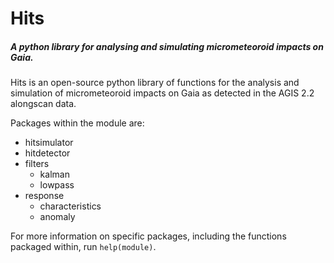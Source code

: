 # Hits
##### A python library for analysing and simulating micrometeoroid impacts on Gaia.

Hits is an open-source python library of functions for the analysis and simulation of micrometeoroid impacts on Gaia as detected in the AGIS 2.2 alongscan data.

Packages within the module are:
* hitsimulator
* hitdetector
* filters
    * kalman
    * lowpass
* response
    * characteristics
    * anomaly

For more information on specific packages, including the functions packaged within, run `help(module)`.
